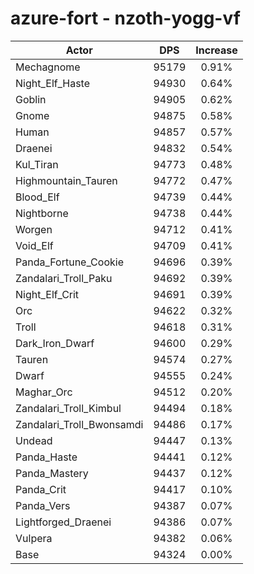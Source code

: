 # azure-fort - nzoth-yogg-vf
| Actor | DPS | Increase |
|---|:---:|:---:|
|Mechagnome|95179|0.91%|
|Night_Elf_Haste|94930|0.64%|
|Goblin|94905|0.62%|
|Gnome|94875|0.58%|
|Human|94857|0.57%|
|Draenei|94832|0.54%|
|Kul_Tiran|94773|0.48%|
|Highmountain_Tauren|94772|0.47%|
|Blood_Elf|94739|0.44%|
|Nightborne|94738|0.44%|
|Worgen|94712|0.41%|
|Void_Elf|94709|0.41%|
|Panda_Fortune_Cookie|94696|0.39%|
|Zandalari_Troll_Paku|94692|0.39%|
|Night_Elf_Crit|94691|0.39%|
|Orc|94622|0.32%|
|Troll|94618|0.31%|
|Dark_Iron_Dwarf|94600|0.29%|
|Tauren|94574|0.27%|
|Dwarf|94555|0.24%|
|Maghar_Orc|94512|0.20%|
|Zandalari_Troll_Kimbul|94494|0.18%|
|Zandalari_Troll_Bwonsamdi|94486|0.17%|
|Undead|94447|0.13%|
|Panda_Haste|94441|0.12%|
|Panda_Mastery|94437|0.12%|
|Panda_Crit|94417|0.10%|
|Panda_Vers|94387|0.07%|
|Lightforged_Draenei|94386|0.07%|
|Vulpera|94382|0.06%|
|Base|94324|0.00%|
